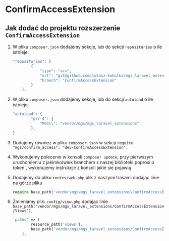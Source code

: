 # ConfirmAccessExtension

## Jak dodać do projektu rozszerzenie `ConfirmAccessExtension`

1. W pliku `composer.json` dodajemy sekcje, lub do sekcji `repositories` o ile istnieje:
    
    ```php
    "repositories": [
            {
                "type": "vcs",
                "url": "git@github.com:lukasz-kukulka/mgs_laravel_extensions.git",
                "branch": "ConfirmAccessExtension"
            }
        ],
    ```
    
2. W pliku `composer.json` dodajemy sekcje, lub do sekcji `autoload` o ile istnieje:
    
    ```php
    "autoload": {
            "psr-4": {
                "MGS\\": "vendor/mgs/mgs_laravel_extensions"
            },
    }
    ```
    
3. Dodajemy również w pliku `composer.json` w sekcji `require`
 `"mgs/confirm_access": "dev-ConfirmAccessExtension",`

4. Wykonujemy polecenie w konsoli `composer update`, przy pierwszym uruchomieniu z jakimkolwiek branchem z naszej biblioteki poprosi o token`, wykonujemy instrukcje z konsoli jakie sie pojawią
5. Dodajemy do pliku `routes/web.php` plik z naszymi trasami dodając linie na górze pliku
    
    ```php
    require base_path('vendor\mgs\mgs_laravel_extensions\ConfirmAccessExtension\Routes\routes.php');
    ```
    
6. Zmieniamy plik: `config/view.php`
dodając linie `base_path('vendor/mgs/mgs_laravel_extensions/ConfirmAccessExtension/Views'),`
    
    ```php
    'paths' => [
            resource_path('views'),
            base_path('vendor/mgs/mgs_laravel_extensions/ConfirmAccessExtension/Views'),
        ],
    
    ```
